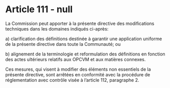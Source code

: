 # Article 111 - null


La Commission peut apporter à la présente directive des modifications techniques dans les domaines indiqués ci-après:

a) clarification des définitions destinée à garantir une application uniforme de la présente directive dans toute la Communauté; ou

b) alignement de la terminologie et reformulation des définitions en fonction des actes ultérieurs relatifs aux OPCVM et aux matières connexes.

Ces mesures, qui visent à modifier des éléments non essentiels de la présente directive, sont arrêtées en conformité avec la procédure de réglementation avec contrôle visée à l’article 112, paragraphe 2.
